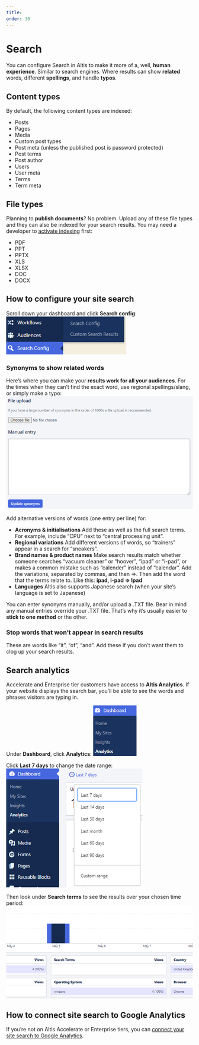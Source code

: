 ```yaml
---
title:
order: 30
---
```


# Search

You can configure Search in Altis to make it more of a, well, **human experience**. Similar to search engines. Where results can show **related** words, different **spellings**, and handle **typos**. 

## Content types

By default, the following content types are indexed:

- Posts
- Pages
- Media
- Custom post types
- Post meta (unless the published post is password protected)
- Post terms
- Post author
- Users
- User meta
- Terms
- Term meta

## File types

Planning to **publish documents**? No problem. Upload any of these file types and they can also be indexed for your search results. You may need a developer to [activate indexing](https://docs.altis-dxp.com/search/indexing/) first:

- PDF
- PPT
- PPTX
- XLS
- XLSX
- DOC
- DOCX

## How to configure your site search

Scroll down your dashboard and click **Search config**:
![](../assets/search-image3.png)

### Synonyms to show related words

Here’s where you can make your **results work for all your audiences**. For the times when they can’t find the exact word, use regional spellings/slang, or simply make a typo:
![](../assets/search-image4.png)

Add alternative versions of words (one entry per line) for: 

- **Acronyms & initialisations**
	Add these as well as the full search terms. For example, include “CPU” next to “central processing unit”. 
- **Regional variations**
	Add different versions of words, so “trainers” appear in a search for “sneakers”.
- **Brand names & product names**
	Make search results match whether someone searches “vacuum cleaner” or “hoover”, “ipad” or “i-pad”, or makes a common mistake such as “calender” instead of “calendar”. Add the variations, separated by commas, and then =>. Then add the word that the terms relate to. Like this: **ipad, i-pad => Ipad**
- **Languages**
	Altis also supports Japanese search (when your site’s language is set to Japanese)

You can enter synonyms manually, and/or upload a .TXT file. Bear in mind any manual entries override your .TXT file. That’s why it’s usually easier to **stick to one method** or the other.

### Stop words that won’t appear in search results

These are words like “it”, “of”, “and”. Add these if you don’t want them to clog up your search results. 

## Search analytics

Accelerate and Enterprise tier customers have access to **Altis Analytics**. If your website displays the search bar, you’ll be able to see the words and phrases visitors are typing in. 

Under **Dashboard**, click **Analytics**:
![](../assets/search-image5.png)

Click **Last 7 days** to change the date range:
![](../assets/search-image1.png)

Then look under **Search terms** to see the results over your chosen time period:
![](../assets/search-image2.png)

## How to connect site search to Google Analytics

If you’re not on Altis Accelerate or Enterprise tiers, you can [connect your site search to Google Analytics](https://support.google.com/analytics/answer/1012264).
